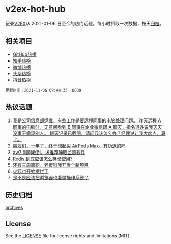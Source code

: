# v2ex-hot-hub

 记录[V2EX](https://www.v2ex.com/)从 2021-01-06 日至今的热门话题。每小时抓取一次数据，按天[归档](archives)。
 
 ## 相关项目

- [GitHub热榜](https://github.com/lonnyzhang423/github-hot-hub)
- [知乎热榜](https://github.com/lonnyzhang423/zhihu-hot-hub)
- [微博热榜](https://github.com/lonnyzhang423/weibo-hot-hub)
- [头条热榜](https://github.com/lonnyzhang423/toutiao-hot-hub)
- [抖音热榜](https://github.com/lonnyzhang423/douyin-hot-hub)


 `更新时间：2021-11-06 09:44:35 +0800`

## 热议话题

1. [我是公司信息部运维，有些工作是要远程同事的电脑处理问题。
昨天远程 A 同事的电脑时，无意间看到 B 同事在企业微信跟 A 聊天，指名道姓说我天天没事干偷窥别人。
聊天记录已截图，请问我该怎么办？经理说让我大度点，算了。](https://www.v2ex.com/t/813228)
1. [朋友们，一年了，终于想起买 AirPods Max，有劝退的吗](https://www.v2ex.com/t/813277)
1. [aw7 刚刚收到，求推荐睡眠监测软件](https://www.v2ex.com/t/813235)
1. [Redis 到底应该怎么存储使用?](https://www.v2ex.com/t/813275)
1. [还有三周离职，老板叫我开发个新项目](https://www.v2ex.com/t/813262)
1. [火狐也开始摆烂了](https://www.v2ex.com/t/813358)
1. [是不是应该把浏览器也看做操作系统？](https://www.v2ex.com/t/813203)

## 历史归档

[archives](archives)

## License

See the [LICENSE](LICENSE) file for license rights and limitations (MIT).
